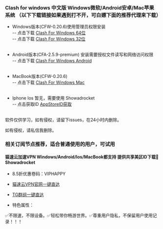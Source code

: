 ### Clash for windows 中文版 Windows微软/Android安卓/Mac苹果系统 （以下下载链接如果遇到打不开，可白嫖下面的推荐代理来下载）

- Windows版本(CFW-0.20.6)使用管理员权限安装<br/>
-- 点击下载 [Clash For Windows 64位](https://ghproxy.com/https://github.com/ender-zhao/Clash-for-Windows_Chinese/releases/download/CFW-V0.20.5_CN/Clash.for.Windows.Setup.0.20.5.exe)<br/>
-- 点击下载 [Clash For Windows 32位](https://ghproxy.com/https://github.com/Fndroid/clash_for_windows_pkg/releases/download/0.20.10/Clash.for.Windows-0.20.10-ia32-win.7z)<br/><br/>

- Android版本(CFA-2.5.9-premium) 安装需要授权文件读写和网络访问权限<br/>
-- 点击下载 [Clash For Windows Android](https://ghproxy.com/https://github.com/Kr328/ClashForAndroid/releases/download/v2.5.9/cfa-2.5.9-premium-universal-release.apk)<br/><br/>

- MacBook版本(CFW-0.20.6)<br/>
-- 点击下载 [Clash For Windows Mac](https://github.com/Fndroid/clash_for_windows_pkg/releases/download/0.20.6/Clash.for.Windows-0.20.6.dmg)<br/><br/>

- Iphone Ios 暂无，需要使用 Showadrocket<br/>
-- 点击获取ID [AppStoreID获取](https://fk.maosu.top/buy/10)<br/><br/>

软件仅供学习，如有侵权，请留下issues，在24小时内删除。

如有侵权，请私信我删除。

### 相关订阅节点推荐，适合普通使用的用户，可试用

#### 猫速云加速VPN Windows/Android/Ios/MacBook都支持 提供共享美区ID下载🚀Showadrocket

- 8.5折优惠卷码：VIPHAPPY

- [猫速云VPN官网一键直达](https://maosu.top?_blank) 

- [TG群组一键直达](https://t.me/maospeed?_blank) 

- 特色属性：

✅不限速，不限设备。✅轻松带你畅游世界。✅尊重用户隐私，不保留用户使用记录！！！
